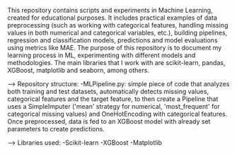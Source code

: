 This repository contains scripts and experiments in Machine Learning, created for educational purposes. It includes practical examples of data preprocessing (such as working
with categorical features, handling missing values in both numerical and categorical variables, etc.), building pipelines, regression and classification models, predictions
and model evaluations using metrics like MAE. The purpose of this repository is to document my learning process in ML, experimenting with different models and methodologies.
The main libraries that I work with are scikit-learn, pandas, XGBoost, matplotlib and seaborn, among others.

--> Repository structure:
    -MLPipeline.py:   simple piece of code that analyzes both training and test datasets, automatically detects missing values, categorical features and the target feature,
                      to then create a Pipeline that uses a SimpleImputer ('mean' strategy for numerical, 'most_frequent' for categorical missing values) and OneHotEncoding
                      with categorical features. Once preprocessed, data is fed to an XGBoost model with already set parameters to create predictions.

--> Libraries used:
    -Scikit-learn
    -XGBoost
    -Matplotlib
